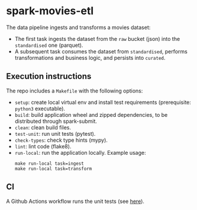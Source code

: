 # spark-movies-etl
The data pipeline ingests and transforms a movies dataset:
 - The first task ingests the dataset from the `raw` bucket (json) into the `standardised` one (parquet).
 - A subsequent task consumes the dataset from `standardised`, performs transformations and business logic, and persists into `curated`.

## Execution instructions
The repo includes a `Makefile` with the following options:
- `setup`: create local virtual env and install test requirements (prerequisite: `python3` executable).
- `build`: build application wheel and zipped dependencies, to be distributed through spark-submit.
- `clean`: clean build files.
- `test-unit`: run unit tests (pytest).
- `check-types`: check type hints (mypy).
- `lint`: lint code (flake8).
- `run-local`: run the application locally. Example usage:  
    ```shell script
    make run-local task=ingest
    make run-local task=transform
    ```

## CI
A Github Actions workflow runs the unit tests (see [here](https://github.com/guidok91/spark-movies-etl/actions)). 
